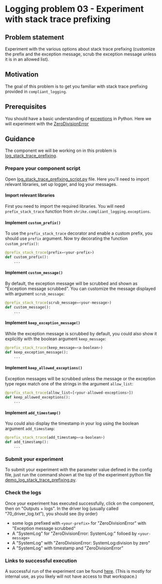 # Logging problem 03 - Experiment with stack trace prefixing

## Problem statement
Experiment with the various options about stack trace prefixing (customize the prefix and the exception message, scrub the exception message unless it is in an allowed list).

## Motivation
The goal of this problem is to get you familiar with stack trace prefixing provided in `compliant_logging`.


## Prerequisites
You should have a basic understanding of [exceptions](https://docs.python.org/3.7/library/exceptions.html) in Python. Here we will experiment with the [ZeroDivisionError](https://docs.python.org/3.7/library/exceptions.html#ZeroDivisionError)

## Guidance
The component we will be working on in this problem is [log_stack_trace_prefixing](../../shrike-examples/components/log_stack_trace_prefixing).

### Prepare your component script
Open [log_stack_trace_prefixing_script.py](../../shrike-examples/contoso/log_stack_trace_prefixing_script.py) file. Here you'll need to import relevant libraries, set up logger, and log your messages.

#### Import relevant libraries
First you need to import the required libraries. You will need `prefix_stack_trace` function from `shrike.compliant_logging.exceptions`.

#### Implement `custom_prefix()`
To use the `prefix_stack_trace` decorator and enable a custom prefix, you should use `prefix` argument. Now try decorating the function `custom_prefix()`:
```python
@prefix_stack_trace(prefix=<your-prefix>)
def custom_prefix():
    ...
```

#### Implement `custom_message()`
By default, the exception message will be scrubbed and shown as "Exception message scrubbed". You can customize the message displayed with argument `scrub_message`:
```python
@prefix_stack_trace(scrub_message=<your-message>)
def custom_message():
    ...
```

#### Implement `keep_exception_message()`
While the exception message is scrubbed by default, you could also show it explicitly with the boolean argument `keep_message`:
```python
@prefix_stack_trace(keep_message=<a-boolean>)
def keep_exception_message():
    ...
```

#### Implement `keep_allowed_exceptions()`
Exception messages will be scrubbed unless the message or the exception type regex match one of the strings in the argument `allow_list`:
```python
@prefix_stack_trace(allow_list=[<your-allowed-exceptions>])
def keep_allowed_exceptions():
    ...
```

#### Implement `add_timestamp()`
You could also display the timestamp in your log using the boolean argument `add_timestamp`:
```python
@prefix_stack_trace(add_timestamp=<a-boolean>)
def add_timestamp():
    ...
```

### Submit your experiment

To submit your experiment with the parameter value defined in the config file, just run the command shown at the top of the experiment python file [demo_log_stack_trace_prefixing.py](../../shrike-examples/pipelines/experiments/demo_log_stack_trace_prefixing.py).

### Check the logs
Once your experiment has executed successfully, click on the component, then on "Outputs + logs". In the driver log (usually called "70_driver_log.txt"), you should see (by order)
- some logs prefixed with `<your-prefix>` for "ZeroDivisionError" with "Exception message scrubbed"
- A "SystemLog" for "ZeroDivisionError: SystemLog:" folloed by `<your-message>`
- A "SystemLog" with "ZeroDivisionError: SystemLog:division by zero"
- A "SystemLog" with timestamp and "ZeroDivisionError"

### Links to successful execution
A successful run of the experiment can be found [here](https://ml.azure.com/runs/531d46f7-0137-4996-9d34-fb2effbbe62b?wsid=/subscriptions/48bbc269-ce89-4f6f-9a12-c6f91fcb772d/resourcegroups/aml1p-rg/workspaces/aml1p-ml-wus2&tid=72f988bf-86f1-41af-91ab-2d7cd011db47). (This is mostly for internal use, as you likely will not have access to that workspace.)